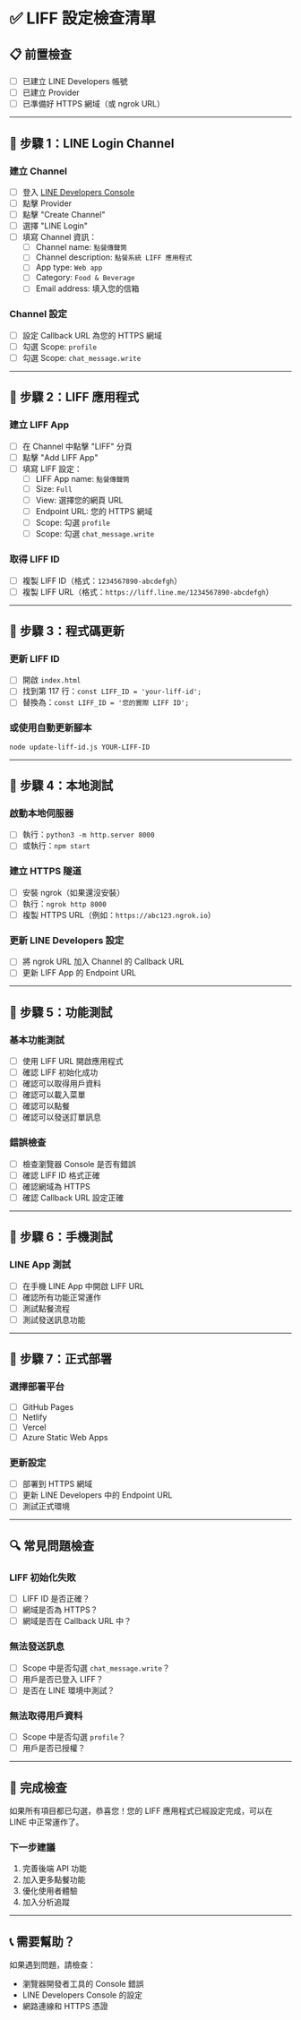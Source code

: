 # ✅ LIFF 設定檢查清單

## 📋 前置檢查

- [ ] 已建立 LINE Developers 帳號
- [ ] 已建立 Provider
- [ ] 已準備好 HTTPS 網域（或 ngrok URL）

---

## 🎯 步驟 1：LINE Login Channel

### 建立 Channel
- [ ] 登入 [LINE Developers Console](https://developers.line.biz/)
- [ ] 點擊 Provider
- [ ] 點擊 "Create Channel"
- [ ] 選擇 "LINE Login"
- [ ] 填寫 Channel 資訊：
  - [ ] Channel name: `點餐傳聲筒`
  - [ ] Channel description: `點餐系統 LIFF 應用程式`
  - [ ] App type: `Web app`
  - [ ] Category: `Food & Beverage`
  - [ ] Email address: 填入您的信箱

### Channel 設定
- [ ] 設定 Callback URL 為您的 HTTPS 網域
- [ ] 勾選 Scope: `profile`
- [ ] 勾選 Scope: `chat_message.write`

---

## 🎯 步驟 2：LIFF 應用程式

### 建立 LIFF App
- [ ] 在 Channel 中點擊 "LIFF" 分頁
- [ ] 點擊 "Add LIFF App"
- [ ] 填寫 LIFF 設定：
  - [ ] LIFF App name: `點餐傳聲筒`
  - [ ] Size: `Full`
  - [ ] View: 選擇您的網頁 URL
  - [ ] Endpoint URL: 您的 HTTPS 網域
  - [ ] Scope: 勾選 `profile`
  - [ ] Scope: 勾選 `chat_message.write`

### 取得 LIFF ID
- [ ] 複製 LIFF ID（格式：`1234567890-abcdefgh`）
- [ ] 複製 LIFF URL（格式：`https://liff.line.me/1234567890-abcdefgh`）

---

## 🎯 步驟 3：程式碼更新

### 更新 LIFF ID
- [ ] 開啟 `index.html`
- [ ] 找到第 117 行：`const LIFF_ID = 'your-liff-id';`
- [ ] 替換為：`const LIFF_ID = '您的實際 LIFF ID';`

### 或使用自動更新腳本
```bash
node update-liff-id.js YOUR-LIFF-ID
```

---

## 🎯 步驟 4：本地測試

### 啟動本地伺服器
- [ ] 執行：`python3 -m http.server 8000`
- [ ] 或執行：`npm start`

### 建立 HTTPS 隧道
- [ ] 安裝 ngrok（如果還沒安裝）
- [ ] 執行：`ngrok http 8000`
- [ ] 複製 HTTPS URL（例如：`https://abc123.ngrok.io`）

### 更新 LINE Developers 設定
- [ ] 將 ngrok URL 加入 Channel 的 Callback URL
- [ ] 更新 LIFF App 的 Endpoint URL

---

## 🎯 步驟 5：功能測試

### 基本功能測試
- [ ] 使用 LIFF URL 開啟應用程式
- [ ] 確認 LIFF 初始化成功
- [ ] 確認可以取得用戶資料
- [ ] 確認可以載入菜單
- [ ] 確認可以點餐
- [ ] 確認可以發送訂單訊息

### 錯誤檢查
- [ ] 檢查瀏覽器 Console 是否有錯誤
- [ ] 確認 LIFF ID 格式正確
- [ ] 確認網域為 HTTPS
- [ ] 確認 Callback URL 設定正確

---

## 🎯 步驟 6：手機測試

### LINE App 測試
- [ ] 在手機 LINE App 中開啟 LIFF URL
- [ ] 確認所有功能正常運作
- [ ] 測試點餐流程
- [ ] 測試發送訊息功能

---

## 🎯 步驟 7：正式部署

### 選擇部署平台
- [ ] GitHub Pages
- [ ] Netlify
- [ ] Vercel
- [ ] Azure Static Web Apps

### 更新設定
- [ ] 部署到 HTTPS 網域
- [ ] 更新 LINE Developers 中的 Endpoint URL
- [ ] 測試正式環境

---

## 🔍 常見問題檢查

### LIFF 初始化失敗
- [ ] LIFF ID 是否正確？
- [ ] 網域是否為 HTTPS？
- [ ] 網域是否在 Callback URL 中？

### 無法發送訊息
- [ ] Scope 中是否勾選 `chat_message.write`？
- [ ] 用戶是否已登入 LIFF？
- [ ] 是否在 LINE 環境中測試？

### 無法取得用戶資料
- [ ] Scope 中是否勾選 `profile`？
- [ ] 用戶是否已授權？

---

## 🎉 完成檢查

如果所有項目都已勾選，恭喜您！您的 LIFF 應用程式已經設定完成，可以在 LINE 中正常運作了。

### 下一步建議
1. 完善後端 API 功能
2. 加入更多點餐功能
3. 優化使用者體驗
4. 加入分析追蹤

---

## 📞 需要幫助？

如果遇到問題，請檢查：
- 瀏覽器開發者工具的 Console 錯誤
- LINE Developers Console 的設定
- 網路連線和 HTTPS 憑證 
